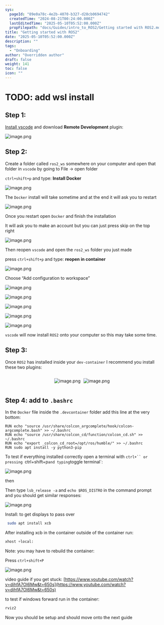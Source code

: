 ```yaml
---
sys:
  pageId: "89e0a78c-4e2b-4070-b327-d28cb0694742"
  createdTime: "2024-08-21T00:24:00.000Z"
  lastEditedTime: "2025-05-10T05:52:00.000Z"
  propFilepath: "docs/Guides/intro_to_ROS2/Getting started with ROS2.md"
title: "Getting started with ROS2"
date: "2025-05-10T05:52:00.000Z"
description: ""
tags:
  - "Onboarding"
author: "Overridden author"
draft: false
weight: 141
toc: false
icon: ""
---
```


# TODO: add wsl install

## Step 1:

[Install vscode](https://code.visualstudio.com/download) and download **Remote Development** plugin:

![image.png](https://prod-files-secure.s3.us-west-2.amazonaws.com/d518164a-d88e-44d1-a4ee-3adb3bd8bce0/efb52993-1881-4a40-b95e-6f020334f022/image.png?X-Amz-Algorithm=AWS4-HMAC-SHA256&X-Amz-Content-Sha256=UNSIGNED-PAYLOAD&X-Amz-Credential=ASIAZI2LB466XK3RPRMV%2F20250721%2Fus-west-2%2Fs3%2Faws4_request&X-Amz-Date=20250721T181328Z&X-Amz-Expires=3600&X-Amz-Security-Token=IQoJb3JpZ2luX2VjEMH%2F%2F%2F%2F%2F%2F%2F%2F%2F%2FwEaCXVzLXdlc3QtMiJHMEUCIB1FbGxnYi%2FbQjmWn9t5v4cjT5l4FU9IVFlnFhmQNSlKAiEArD8W96%2FyQh5ogA8ln3UzephewlTiz4KZmA5FupwKomgqiAQI2v%2F%2F%2F%2F%2F%2F%2F%2F%2F%2FARAAGgw2Mzc0MjMxODM4MDUiDLdHhgpqfC2%2FrpXOqSrcA8FCrEPPXe5P60k7tuCfSZp8kxR0vvLAG3%2BKe4XEDGrb73jb1MYlGcFF%2FkHE4G4HqXC0gtpuNWvZAGQhWWbzkSKGSTz0ozsHvJAZXv7S0zWAsT7Wzfr58cL%2BNmi2xX%2B71u4gfqpciMwBn7OurYJpCE8pMfGGcWuKUVoDbDqag3TK8UjJA%2FGSXc1uk0dqEAw%2B18yZ40bI0CFforw2eHBcQ9%2B%2FG2uwbEf4XTr2lp11Nl0AVIKh2fLwMtSwuY4gd1qwEoY2PS2LFHHThjKzBwKg6jKyIoIWpMDJA2FneDEqFrv0r%2FgYvw8h%2FUvBi5NsfVNdC4S5m%2BDP1LhLubo2Pp4fDOTcVYLGFg0em4D4ZoJqHvFOL8WYTaEyX1ZRGbkExMY4BiwFURm%2Bl584LNJgeaEnUzU0ryTwlHXxKmcZdL95TBsWPHh52a1Er1FR8DP%2FCaFnU9IHMwr%2FSeEKrm9toWoWM%2BgqCac3%2Fy6Y81Ilihm0Ow%2FEt2EIuY%2BFHf5gQxXF%2FWlc5sUbScTjVDqj%2B27KSHfVwdcVOdzUPOh%2BJatfhe2SuIQZsS3%2BSj2DSu46CzsPKpaZf%2FuWkHhCewav%2FrJWTbpjKliKHbRpWQVYtR5giH2wbyS%2Bn9ZXs4g9RsjCL919MOzn%2BcMGOqUBtpG5oJ61e3JFuTRjEj11K8RwzoGJ3MqDkVm6%2BD7p3VcfC9yo91QHII65%2BypNivXCB2Tz0%2B96SxzBtT5HTAp3kiespYCIVZG6JGMH7nL8grv3oXlNzWILcA6XvazvStVBiKT%2FSh%2F9U7iHkAFQXq5ySbMYIZsFvlblyHsJiwhW9%2FFUS0iV9tnCnWa3jc%2BFQol9lWQOncoGTnX4eWiyg8oKsxMq8mwz&X-Amz-Signature=dc77c39ea976ae5747037e5c876b84e696166a037601760e180809c716c48f09&X-Amz-SignedHeaders=host&x-amz-checksum-mode=ENABLED&x-id=GetObject)

## Step 2:

Create a folder called `ros2_ws` somewhere on your computer and open that folder in `vscode` by going to File → open folder 

`ctrl+shift+p` and type: **Install Docker**

![image.png](https://prod-files-secure.s3.us-west-2.amazonaws.com/d518164a-d88e-44d1-a4ee-3adb3bd8bce0/2269dc0e-1cd5-47ff-bceb-c04ad9b2eab0/image.png?X-Amz-Algorithm=AWS4-HMAC-SHA256&X-Amz-Content-Sha256=UNSIGNED-PAYLOAD&X-Amz-Credential=ASIAZI2LB466XK3RPRMV%2F20250721%2Fus-west-2%2Fs3%2Faws4_request&X-Amz-Date=20250721T181328Z&X-Amz-Expires=3600&X-Amz-Security-Token=IQoJb3JpZ2luX2VjEMH%2F%2F%2F%2F%2F%2F%2F%2F%2F%2FwEaCXVzLXdlc3QtMiJHMEUCIB1FbGxnYi%2FbQjmWn9t5v4cjT5l4FU9IVFlnFhmQNSlKAiEArD8W96%2FyQh5ogA8ln3UzephewlTiz4KZmA5FupwKomgqiAQI2v%2F%2F%2F%2F%2F%2F%2F%2F%2F%2FARAAGgw2Mzc0MjMxODM4MDUiDLdHhgpqfC2%2FrpXOqSrcA8FCrEPPXe5P60k7tuCfSZp8kxR0vvLAG3%2BKe4XEDGrb73jb1MYlGcFF%2FkHE4G4HqXC0gtpuNWvZAGQhWWbzkSKGSTz0ozsHvJAZXv7S0zWAsT7Wzfr58cL%2BNmi2xX%2B71u4gfqpciMwBn7OurYJpCE8pMfGGcWuKUVoDbDqag3TK8UjJA%2FGSXc1uk0dqEAw%2B18yZ40bI0CFforw2eHBcQ9%2B%2FG2uwbEf4XTr2lp11Nl0AVIKh2fLwMtSwuY4gd1qwEoY2PS2LFHHThjKzBwKg6jKyIoIWpMDJA2FneDEqFrv0r%2FgYvw8h%2FUvBi5NsfVNdC4S5m%2BDP1LhLubo2Pp4fDOTcVYLGFg0em4D4ZoJqHvFOL8WYTaEyX1ZRGbkExMY4BiwFURm%2Bl584LNJgeaEnUzU0ryTwlHXxKmcZdL95TBsWPHh52a1Er1FR8DP%2FCaFnU9IHMwr%2FSeEKrm9toWoWM%2BgqCac3%2Fy6Y81Ilihm0Ow%2FEt2EIuY%2BFHf5gQxXF%2FWlc5sUbScTjVDqj%2B27KSHfVwdcVOdzUPOh%2BJatfhe2SuIQZsS3%2BSj2DSu46CzsPKpaZf%2FuWkHhCewav%2FrJWTbpjKliKHbRpWQVYtR5giH2wbyS%2Bn9ZXs4g9RsjCL919MOzn%2BcMGOqUBtpG5oJ61e3JFuTRjEj11K8RwzoGJ3MqDkVm6%2BD7p3VcfC9yo91QHII65%2BypNivXCB2Tz0%2B96SxzBtT5HTAp3kiespYCIVZG6JGMH7nL8grv3oXlNzWILcA6XvazvStVBiKT%2FSh%2F9U7iHkAFQXq5ySbMYIZsFvlblyHsJiwhW9%2FFUS0iV9tnCnWa3jc%2BFQol9lWQOncoGTnX4eWiyg8oKsxMq8mwz&X-Amz-Signature=4fd4bc53428f1012dbde93fca1f918c5e6200aa115e0efb9259a805c5a3ae8fe&X-Amz-SignedHeaders=host&x-amz-checksum-mode=ENABLED&x-id=GetObject)

The `Docker` install will take sometime and at the end it will ask you to restart

![image.png](https://prod-files-secure.s3.us-west-2.amazonaws.com/d518164a-d88e-44d1-a4ee-3adb3bd8bce0/ed233f78-be33-4b1f-b89c-9c346c0e961e/image.png?X-Amz-Algorithm=AWS4-HMAC-SHA256&X-Amz-Content-Sha256=UNSIGNED-PAYLOAD&X-Amz-Credential=ASIAZI2LB466XK3RPRMV%2F20250721%2Fus-west-2%2Fs3%2Faws4_request&X-Amz-Date=20250721T181328Z&X-Amz-Expires=3600&X-Amz-Security-Token=IQoJb3JpZ2luX2VjEMH%2F%2F%2F%2F%2F%2F%2F%2F%2F%2FwEaCXVzLXdlc3QtMiJHMEUCIB1FbGxnYi%2FbQjmWn9t5v4cjT5l4FU9IVFlnFhmQNSlKAiEArD8W96%2FyQh5ogA8ln3UzephewlTiz4KZmA5FupwKomgqiAQI2v%2F%2F%2F%2F%2F%2F%2F%2F%2F%2FARAAGgw2Mzc0MjMxODM4MDUiDLdHhgpqfC2%2FrpXOqSrcA8FCrEPPXe5P60k7tuCfSZp8kxR0vvLAG3%2BKe4XEDGrb73jb1MYlGcFF%2FkHE4G4HqXC0gtpuNWvZAGQhWWbzkSKGSTz0ozsHvJAZXv7S0zWAsT7Wzfr58cL%2BNmi2xX%2B71u4gfqpciMwBn7OurYJpCE8pMfGGcWuKUVoDbDqag3TK8UjJA%2FGSXc1uk0dqEAw%2B18yZ40bI0CFforw2eHBcQ9%2B%2FG2uwbEf4XTr2lp11Nl0AVIKh2fLwMtSwuY4gd1qwEoY2PS2LFHHThjKzBwKg6jKyIoIWpMDJA2FneDEqFrv0r%2FgYvw8h%2FUvBi5NsfVNdC4S5m%2BDP1LhLubo2Pp4fDOTcVYLGFg0em4D4ZoJqHvFOL8WYTaEyX1ZRGbkExMY4BiwFURm%2Bl584LNJgeaEnUzU0ryTwlHXxKmcZdL95TBsWPHh52a1Er1FR8DP%2FCaFnU9IHMwr%2FSeEKrm9toWoWM%2BgqCac3%2Fy6Y81Ilihm0Ow%2FEt2EIuY%2BFHf5gQxXF%2FWlc5sUbScTjVDqj%2B27KSHfVwdcVOdzUPOh%2BJatfhe2SuIQZsS3%2BSj2DSu46CzsPKpaZf%2FuWkHhCewav%2FrJWTbpjKliKHbRpWQVYtR5giH2wbyS%2Bn9ZXs4g9RsjCL919MOzn%2BcMGOqUBtpG5oJ61e3JFuTRjEj11K8RwzoGJ3MqDkVm6%2BD7p3VcfC9yo91QHII65%2BypNivXCB2Tz0%2B96SxzBtT5HTAp3kiespYCIVZG6JGMH7nL8grv3oXlNzWILcA6XvazvStVBiKT%2FSh%2F9U7iHkAFQXq5ySbMYIZsFvlblyHsJiwhW9%2FFUS0iV9tnCnWa3jc%2BFQol9lWQOncoGTnX4eWiyg8oKsxMq8mwz&X-Amz-Signature=df5be3e7247bfde6f0c0fdbfdcc12dd3576a36d901e69adc8a1721c381ae9b3a&X-Amz-SignedHeaders=host&x-amz-checksum-mode=ENABLED&x-id=GetObject)

Once you restart open `Docker` and finish the installation

It will ask you to make an account but you can just press skip on the top right

![image.png](https://prod-files-secure.s3.us-west-2.amazonaws.com/d518164a-d88e-44d1-a4ee-3adb3bd8bce0/21010ad9-1659-4fd9-9f59-9932a09b2a3d/image.png?X-Amz-Algorithm=AWS4-HMAC-SHA256&X-Amz-Content-Sha256=UNSIGNED-PAYLOAD&X-Amz-Credential=ASIAZI2LB466XK3RPRMV%2F20250721%2Fus-west-2%2Fs3%2Faws4_request&X-Amz-Date=20250721T181328Z&X-Amz-Expires=3600&X-Amz-Security-Token=IQoJb3JpZ2luX2VjEMH%2F%2F%2F%2F%2F%2F%2F%2F%2F%2FwEaCXVzLXdlc3QtMiJHMEUCIB1FbGxnYi%2FbQjmWn9t5v4cjT5l4FU9IVFlnFhmQNSlKAiEArD8W96%2FyQh5ogA8ln3UzephewlTiz4KZmA5FupwKomgqiAQI2v%2F%2F%2F%2F%2F%2F%2F%2F%2F%2FARAAGgw2Mzc0MjMxODM4MDUiDLdHhgpqfC2%2FrpXOqSrcA8FCrEPPXe5P60k7tuCfSZp8kxR0vvLAG3%2BKe4XEDGrb73jb1MYlGcFF%2FkHE4G4HqXC0gtpuNWvZAGQhWWbzkSKGSTz0ozsHvJAZXv7S0zWAsT7Wzfr58cL%2BNmi2xX%2B71u4gfqpciMwBn7OurYJpCE8pMfGGcWuKUVoDbDqag3TK8UjJA%2FGSXc1uk0dqEAw%2B18yZ40bI0CFforw2eHBcQ9%2B%2FG2uwbEf4XTr2lp11Nl0AVIKh2fLwMtSwuY4gd1qwEoY2PS2LFHHThjKzBwKg6jKyIoIWpMDJA2FneDEqFrv0r%2FgYvw8h%2FUvBi5NsfVNdC4S5m%2BDP1LhLubo2Pp4fDOTcVYLGFg0em4D4ZoJqHvFOL8WYTaEyX1ZRGbkExMY4BiwFURm%2Bl584LNJgeaEnUzU0ryTwlHXxKmcZdL95TBsWPHh52a1Er1FR8DP%2FCaFnU9IHMwr%2FSeEKrm9toWoWM%2BgqCac3%2Fy6Y81Ilihm0Ow%2FEt2EIuY%2BFHf5gQxXF%2FWlc5sUbScTjVDqj%2B27KSHfVwdcVOdzUPOh%2BJatfhe2SuIQZsS3%2BSj2DSu46CzsPKpaZf%2FuWkHhCewav%2FrJWTbpjKliKHbRpWQVYtR5giH2wbyS%2Bn9ZXs4g9RsjCL919MOzn%2BcMGOqUBtpG5oJ61e3JFuTRjEj11K8RwzoGJ3MqDkVm6%2BD7p3VcfC9yo91QHII65%2BypNivXCB2Tz0%2B96SxzBtT5HTAp3kiespYCIVZG6JGMH7nL8grv3oXlNzWILcA6XvazvStVBiKT%2FSh%2F9U7iHkAFQXq5ySbMYIZsFvlblyHsJiwhW9%2FFUS0iV9tnCnWa3jc%2BFQol9lWQOncoGTnX4eWiyg8oKsxMq8mwz&X-Amz-Signature=9377439f3a1cda8aaaf54fcc5ec9aea7d6febd2c1e0c5fdd77bce913e6b50f62&X-Amz-SignedHeaders=host&x-amz-checksum-mode=ENABLED&x-id=GetObject)

Then reopen `vscode` and open the `ros2_ws` folder you just made

press `ctrl+shift+p` and type: **reopen in container**

![image.png](https://prod-files-secure.s3.us-west-2.amazonaws.com/d518164a-d88e-44d1-a4ee-3adb3bd8bce0/4e93b8c2-41ad-488c-8095-c74205196118/image.png?X-Amz-Algorithm=AWS4-HMAC-SHA256&X-Amz-Content-Sha256=UNSIGNED-PAYLOAD&X-Amz-Credential=ASIAZI2LB466XK3RPRMV%2F20250721%2Fus-west-2%2Fs3%2Faws4_request&X-Amz-Date=20250721T181328Z&X-Amz-Expires=3600&X-Amz-Security-Token=IQoJb3JpZ2luX2VjEMH%2F%2F%2F%2F%2F%2F%2F%2F%2F%2FwEaCXVzLXdlc3QtMiJHMEUCIB1FbGxnYi%2FbQjmWn9t5v4cjT5l4FU9IVFlnFhmQNSlKAiEArD8W96%2FyQh5ogA8ln3UzephewlTiz4KZmA5FupwKomgqiAQI2v%2F%2F%2F%2F%2F%2F%2F%2F%2F%2FARAAGgw2Mzc0MjMxODM4MDUiDLdHhgpqfC2%2FrpXOqSrcA8FCrEPPXe5P60k7tuCfSZp8kxR0vvLAG3%2BKe4XEDGrb73jb1MYlGcFF%2FkHE4G4HqXC0gtpuNWvZAGQhWWbzkSKGSTz0ozsHvJAZXv7S0zWAsT7Wzfr58cL%2BNmi2xX%2B71u4gfqpciMwBn7OurYJpCE8pMfGGcWuKUVoDbDqag3TK8UjJA%2FGSXc1uk0dqEAw%2B18yZ40bI0CFforw2eHBcQ9%2B%2FG2uwbEf4XTr2lp11Nl0AVIKh2fLwMtSwuY4gd1qwEoY2PS2LFHHThjKzBwKg6jKyIoIWpMDJA2FneDEqFrv0r%2FgYvw8h%2FUvBi5NsfVNdC4S5m%2BDP1LhLubo2Pp4fDOTcVYLGFg0em4D4ZoJqHvFOL8WYTaEyX1ZRGbkExMY4BiwFURm%2Bl584LNJgeaEnUzU0ryTwlHXxKmcZdL95TBsWPHh52a1Er1FR8DP%2FCaFnU9IHMwr%2FSeEKrm9toWoWM%2BgqCac3%2Fy6Y81Ilihm0Ow%2FEt2EIuY%2BFHf5gQxXF%2FWlc5sUbScTjVDqj%2B27KSHfVwdcVOdzUPOh%2BJatfhe2SuIQZsS3%2BSj2DSu46CzsPKpaZf%2FuWkHhCewav%2FrJWTbpjKliKHbRpWQVYtR5giH2wbyS%2Bn9ZXs4g9RsjCL919MOzn%2BcMGOqUBtpG5oJ61e3JFuTRjEj11K8RwzoGJ3MqDkVm6%2BD7p3VcfC9yo91QHII65%2BypNivXCB2Tz0%2B96SxzBtT5HTAp3kiespYCIVZG6JGMH7nL8grv3oXlNzWILcA6XvazvStVBiKT%2FSh%2F9U7iHkAFQXq5ySbMYIZsFvlblyHsJiwhW9%2FFUS0iV9tnCnWa3jc%2BFQol9lWQOncoGTnX4eWiyg8oKsxMq8mwz&X-Amz-Signature=687ea1703e3f45d8b60c079bb01ff29e924a3301243820588350261a362f3acf&X-Amz-SignedHeaders=host&x-amz-checksum-mode=ENABLED&x-id=GetObject)

Choose “Add configuration to workspace”

![image.png](https://prod-files-secure.s3.us-west-2.amazonaws.com/d518164a-d88e-44d1-a4ee-3adb3bd8bce0/9560b282-5060-4989-ba37-97e7b2c22476/image.png?X-Amz-Algorithm=AWS4-HMAC-SHA256&X-Amz-Content-Sha256=UNSIGNED-PAYLOAD&X-Amz-Credential=ASIAZI2LB466XK3RPRMV%2F20250721%2Fus-west-2%2Fs3%2Faws4_request&X-Amz-Date=20250721T181328Z&X-Amz-Expires=3600&X-Amz-Security-Token=IQoJb3JpZ2luX2VjEMH%2F%2F%2F%2F%2F%2F%2F%2F%2F%2FwEaCXVzLXdlc3QtMiJHMEUCIB1FbGxnYi%2FbQjmWn9t5v4cjT5l4FU9IVFlnFhmQNSlKAiEArD8W96%2FyQh5ogA8ln3UzephewlTiz4KZmA5FupwKomgqiAQI2v%2F%2F%2F%2F%2F%2F%2F%2F%2F%2FARAAGgw2Mzc0MjMxODM4MDUiDLdHhgpqfC2%2FrpXOqSrcA8FCrEPPXe5P60k7tuCfSZp8kxR0vvLAG3%2BKe4XEDGrb73jb1MYlGcFF%2FkHE4G4HqXC0gtpuNWvZAGQhWWbzkSKGSTz0ozsHvJAZXv7S0zWAsT7Wzfr58cL%2BNmi2xX%2B71u4gfqpciMwBn7OurYJpCE8pMfGGcWuKUVoDbDqag3TK8UjJA%2FGSXc1uk0dqEAw%2B18yZ40bI0CFforw2eHBcQ9%2B%2FG2uwbEf4XTr2lp11Nl0AVIKh2fLwMtSwuY4gd1qwEoY2PS2LFHHThjKzBwKg6jKyIoIWpMDJA2FneDEqFrv0r%2FgYvw8h%2FUvBi5NsfVNdC4S5m%2BDP1LhLubo2Pp4fDOTcVYLGFg0em4D4ZoJqHvFOL8WYTaEyX1ZRGbkExMY4BiwFURm%2Bl584LNJgeaEnUzU0ryTwlHXxKmcZdL95TBsWPHh52a1Er1FR8DP%2FCaFnU9IHMwr%2FSeEKrm9toWoWM%2BgqCac3%2Fy6Y81Ilihm0Ow%2FEt2EIuY%2BFHf5gQxXF%2FWlc5sUbScTjVDqj%2B27KSHfVwdcVOdzUPOh%2BJatfhe2SuIQZsS3%2BSj2DSu46CzsPKpaZf%2FuWkHhCewav%2FrJWTbpjKliKHbRpWQVYtR5giH2wbyS%2Bn9ZXs4g9RsjCL919MOzn%2BcMGOqUBtpG5oJ61e3JFuTRjEj11K8RwzoGJ3MqDkVm6%2BD7p3VcfC9yo91QHII65%2BypNivXCB2Tz0%2B96SxzBtT5HTAp3kiespYCIVZG6JGMH7nL8grv3oXlNzWILcA6XvazvStVBiKT%2FSh%2F9U7iHkAFQXq5ySbMYIZsFvlblyHsJiwhW9%2FFUS0iV9tnCnWa3jc%2BFQol9lWQOncoGTnX4eWiyg8oKsxMq8mwz&X-Amz-Signature=73a80f29a18bc5e964074b87427216c925b21269e641e7e00a40b2fc11f992b0&X-Amz-SignedHeaders=host&x-amz-checksum-mode=ENABLED&x-id=GetObject)

![image.png](https://prod-files-secure.s3.us-west-2.amazonaws.com/d518164a-d88e-44d1-a4ee-3adb3bd8bce0/2ee63f81-886b-48e8-a553-dc6e5eac99e4/image.png?X-Amz-Algorithm=AWS4-HMAC-SHA256&X-Amz-Content-Sha256=UNSIGNED-PAYLOAD&X-Amz-Credential=ASIAZI2LB466XK3RPRMV%2F20250721%2Fus-west-2%2Fs3%2Faws4_request&X-Amz-Date=20250721T181328Z&X-Amz-Expires=3600&X-Amz-Security-Token=IQoJb3JpZ2luX2VjEMH%2F%2F%2F%2F%2F%2F%2F%2F%2F%2FwEaCXVzLXdlc3QtMiJHMEUCIB1FbGxnYi%2FbQjmWn9t5v4cjT5l4FU9IVFlnFhmQNSlKAiEArD8W96%2FyQh5ogA8ln3UzephewlTiz4KZmA5FupwKomgqiAQI2v%2F%2F%2F%2F%2F%2F%2F%2F%2F%2FARAAGgw2Mzc0MjMxODM4MDUiDLdHhgpqfC2%2FrpXOqSrcA8FCrEPPXe5P60k7tuCfSZp8kxR0vvLAG3%2BKe4XEDGrb73jb1MYlGcFF%2FkHE4G4HqXC0gtpuNWvZAGQhWWbzkSKGSTz0ozsHvJAZXv7S0zWAsT7Wzfr58cL%2BNmi2xX%2B71u4gfqpciMwBn7OurYJpCE8pMfGGcWuKUVoDbDqag3TK8UjJA%2FGSXc1uk0dqEAw%2B18yZ40bI0CFforw2eHBcQ9%2B%2FG2uwbEf4XTr2lp11Nl0AVIKh2fLwMtSwuY4gd1qwEoY2PS2LFHHThjKzBwKg6jKyIoIWpMDJA2FneDEqFrv0r%2FgYvw8h%2FUvBi5NsfVNdC4S5m%2BDP1LhLubo2Pp4fDOTcVYLGFg0em4D4ZoJqHvFOL8WYTaEyX1ZRGbkExMY4BiwFURm%2Bl584LNJgeaEnUzU0ryTwlHXxKmcZdL95TBsWPHh52a1Er1FR8DP%2FCaFnU9IHMwr%2FSeEKrm9toWoWM%2BgqCac3%2Fy6Y81Ilihm0Ow%2FEt2EIuY%2BFHf5gQxXF%2FWlc5sUbScTjVDqj%2B27KSHfVwdcVOdzUPOh%2BJatfhe2SuIQZsS3%2BSj2DSu46CzsPKpaZf%2FuWkHhCewav%2FrJWTbpjKliKHbRpWQVYtR5giH2wbyS%2Bn9ZXs4g9RsjCL919MOzn%2BcMGOqUBtpG5oJ61e3JFuTRjEj11K8RwzoGJ3MqDkVm6%2BD7p3VcfC9yo91QHII65%2BypNivXCB2Tz0%2B96SxzBtT5HTAp3kiespYCIVZG6JGMH7nL8grv3oXlNzWILcA6XvazvStVBiKT%2FSh%2F9U7iHkAFQXq5ySbMYIZsFvlblyHsJiwhW9%2FFUS0iV9tnCnWa3jc%2BFQol9lWQOncoGTnX4eWiyg8oKsxMq8mwz&X-Amz-Signature=6071327ed6075a5c7266846dd0b9d41e53bb6479caf2f46643606a4430a6eea8&X-Amz-SignedHeaders=host&x-amz-checksum-mode=ENABLED&x-id=GetObject)

![image.png](https://prod-files-secure.s3.us-west-2.amazonaws.com/d518164a-d88e-44d1-a4ee-3adb3bd8bce0/ae1580b2-b048-407e-aed9-b584224a7a04/image.png?X-Amz-Algorithm=AWS4-HMAC-SHA256&X-Amz-Content-Sha256=UNSIGNED-PAYLOAD&X-Amz-Credential=ASIAZI2LB466XK3RPRMV%2F20250721%2Fus-west-2%2Fs3%2Faws4_request&X-Amz-Date=20250721T181328Z&X-Amz-Expires=3600&X-Amz-Security-Token=IQoJb3JpZ2luX2VjEMH%2F%2F%2F%2F%2F%2F%2F%2F%2F%2FwEaCXVzLXdlc3QtMiJHMEUCIB1FbGxnYi%2FbQjmWn9t5v4cjT5l4FU9IVFlnFhmQNSlKAiEArD8W96%2FyQh5ogA8ln3UzephewlTiz4KZmA5FupwKomgqiAQI2v%2F%2F%2F%2F%2F%2F%2F%2F%2F%2FARAAGgw2Mzc0MjMxODM4MDUiDLdHhgpqfC2%2FrpXOqSrcA8FCrEPPXe5P60k7tuCfSZp8kxR0vvLAG3%2BKe4XEDGrb73jb1MYlGcFF%2FkHE4G4HqXC0gtpuNWvZAGQhWWbzkSKGSTz0ozsHvJAZXv7S0zWAsT7Wzfr58cL%2BNmi2xX%2B71u4gfqpciMwBn7OurYJpCE8pMfGGcWuKUVoDbDqag3TK8UjJA%2FGSXc1uk0dqEAw%2B18yZ40bI0CFforw2eHBcQ9%2B%2FG2uwbEf4XTr2lp11Nl0AVIKh2fLwMtSwuY4gd1qwEoY2PS2LFHHThjKzBwKg6jKyIoIWpMDJA2FneDEqFrv0r%2FgYvw8h%2FUvBi5NsfVNdC4S5m%2BDP1LhLubo2Pp4fDOTcVYLGFg0em4D4ZoJqHvFOL8WYTaEyX1ZRGbkExMY4BiwFURm%2Bl584LNJgeaEnUzU0ryTwlHXxKmcZdL95TBsWPHh52a1Er1FR8DP%2FCaFnU9IHMwr%2FSeEKrm9toWoWM%2BgqCac3%2Fy6Y81Ilihm0Ow%2FEt2EIuY%2BFHf5gQxXF%2FWlc5sUbScTjVDqj%2B27KSHfVwdcVOdzUPOh%2BJatfhe2SuIQZsS3%2BSj2DSu46CzsPKpaZf%2FuWkHhCewav%2FrJWTbpjKliKHbRpWQVYtR5giH2wbyS%2Bn9ZXs4g9RsjCL919MOzn%2BcMGOqUBtpG5oJ61e3JFuTRjEj11K8RwzoGJ3MqDkVm6%2BD7p3VcfC9yo91QHII65%2BypNivXCB2Tz0%2B96SxzBtT5HTAp3kiespYCIVZG6JGMH7nL8grv3oXlNzWILcA6XvazvStVBiKT%2FSh%2F9U7iHkAFQXq5ySbMYIZsFvlblyHsJiwhW9%2FFUS0iV9tnCnWa3jc%2BFQol9lWQOncoGTnX4eWiyg8oKsxMq8mwz&X-Amz-Signature=622a8c600154d58ffc72d189b1d67af2d2c2606ef6308265ff83eb10e5224fb1&X-Amz-SignedHeaders=host&x-amz-checksum-mode=ENABLED&x-id=GetObject)

![image.png](https://prod-files-secure.s3.us-west-2.amazonaws.com/d518164a-d88e-44d1-a4ee-3adb3bd8bce0/53255b28-f75e-430f-b9e3-c0ac8577e42b/image.png?X-Amz-Algorithm=AWS4-HMAC-SHA256&X-Amz-Content-Sha256=UNSIGNED-PAYLOAD&X-Amz-Credential=ASIAZI2LB466XK3RPRMV%2F20250721%2Fus-west-2%2Fs3%2Faws4_request&X-Amz-Date=20250721T181328Z&X-Amz-Expires=3600&X-Amz-Security-Token=IQoJb3JpZ2luX2VjEMH%2F%2F%2F%2F%2F%2F%2F%2F%2F%2FwEaCXVzLXdlc3QtMiJHMEUCIB1FbGxnYi%2FbQjmWn9t5v4cjT5l4FU9IVFlnFhmQNSlKAiEArD8W96%2FyQh5ogA8ln3UzephewlTiz4KZmA5FupwKomgqiAQI2v%2F%2F%2F%2F%2F%2F%2F%2F%2F%2FARAAGgw2Mzc0MjMxODM4MDUiDLdHhgpqfC2%2FrpXOqSrcA8FCrEPPXe5P60k7tuCfSZp8kxR0vvLAG3%2BKe4XEDGrb73jb1MYlGcFF%2FkHE4G4HqXC0gtpuNWvZAGQhWWbzkSKGSTz0ozsHvJAZXv7S0zWAsT7Wzfr58cL%2BNmi2xX%2B71u4gfqpciMwBn7OurYJpCE8pMfGGcWuKUVoDbDqag3TK8UjJA%2FGSXc1uk0dqEAw%2B18yZ40bI0CFforw2eHBcQ9%2B%2FG2uwbEf4XTr2lp11Nl0AVIKh2fLwMtSwuY4gd1qwEoY2PS2LFHHThjKzBwKg6jKyIoIWpMDJA2FneDEqFrv0r%2FgYvw8h%2FUvBi5NsfVNdC4S5m%2BDP1LhLubo2Pp4fDOTcVYLGFg0em4D4ZoJqHvFOL8WYTaEyX1ZRGbkExMY4BiwFURm%2Bl584LNJgeaEnUzU0ryTwlHXxKmcZdL95TBsWPHh52a1Er1FR8DP%2FCaFnU9IHMwr%2FSeEKrm9toWoWM%2BgqCac3%2Fy6Y81Ilihm0Ow%2FEt2EIuY%2BFHf5gQxXF%2FWlc5sUbScTjVDqj%2B27KSHfVwdcVOdzUPOh%2BJatfhe2SuIQZsS3%2BSj2DSu46CzsPKpaZf%2FuWkHhCewav%2FrJWTbpjKliKHbRpWQVYtR5giH2wbyS%2Bn9ZXs4g9RsjCL919MOzn%2BcMGOqUBtpG5oJ61e3JFuTRjEj11K8RwzoGJ3MqDkVm6%2BD7p3VcfC9yo91QHII65%2BypNivXCB2Tz0%2B96SxzBtT5HTAp3kiespYCIVZG6JGMH7nL8grv3oXlNzWILcA6XvazvStVBiKT%2FSh%2F9U7iHkAFQXq5ySbMYIZsFvlblyHsJiwhW9%2FFUS0iV9tnCnWa3jc%2BFQol9lWQOncoGTnX4eWiyg8oKsxMq8mwz&X-Amz-Signature=007cfdbcf1f89dc501c780140b1a8aa8d874a1c93eb96c9683a46fc73924a2bf&X-Amz-SignedHeaders=host&x-amz-checksum-mode=ENABLED&x-id=GetObject)

![image.png](https://prod-files-secure.s3.us-west-2.amazonaws.com/d518164a-d88e-44d1-a4ee-3adb3bd8bce0/7c562767-5af9-4ffb-97d1-327bcdf4ee00/image.png?X-Amz-Algorithm=AWS4-HMAC-SHA256&X-Amz-Content-Sha256=UNSIGNED-PAYLOAD&X-Amz-Credential=ASIAZI2LB466XK3RPRMV%2F20250721%2Fus-west-2%2Fs3%2Faws4_request&X-Amz-Date=20250721T181328Z&X-Amz-Expires=3600&X-Amz-Security-Token=IQoJb3JpZ2luX2VjEMH%2F%2F%2F%2F%2F%2F%2F%2F%2F%2FwEaCXVzLXdlc3QtMiJHMEUCIB1FbGxnYi%2FbQjmWn9t5v4cjT5l4FU9IVFlnFhmQNSlKAiEArD8W96%2FyQh5ogA8ln3UzephewlTiz4KZmA5FupwKomgqiAQI2v%2F%2F%2F%2F%2F%2F%2F%2F%2F%2FARAAGgw2Mzc0MjMxODM4MDUiDLdHhgpqfC2%2FrpXOqSrcA8FCrEPPXe5P60k7tuCfSZp8kxR0vvLAG3%2BKe4XEDGrb73jb1MYlGcFF%2FkHE4G4HqXC0gtpuNWvZAGQhWWbzkSKGSTz0ozsHvJAZXv7S0zWAsT7Wzfr58cL%2BNmi2xX%2B71u4gfqpciMwBn7OurYJpCE8pMfGGcWuKUVoDbDqag3TK8UjJA%2FGSXc1uk0dqEAw%2B18yZ40bI0CFforw2eHBcQ9%2B%2FG2uwbEf4XTr2lp11Nl0AVIKh2fLwMtSwuY4gd1qwEoY2PS2LFHHThjKzBwKg6jKyIoIWpMDJA2FneDEqFrv0r%2FgYvw8h%2FUvBi5NsfVNdC4S5m%2BDP1LhLubo2Pp4fDOTcVYLGFg0em4D4ZoJqHvFOL8WYTaEyX1ZRGbkExMY4BiwFURm%2Bl584LNJgeaEnUzU0ryTwlHXxKmcZdL95TBsWPHh52a1Er1FR8DP%2FCaFnU9IHMwr%2FSeEKrm9toWoWM%2BgqCac3%2Fy6Y81Ilihm0Ow%2FEt2EIuY%2BFHf5gQxXF%2FWlc5sUbScTjVDqj%2B27KSHfVwdcVOdzUPOh%2BJatfhe2SuIQZsS3%2BSj2DSu46CzsPKpaZf%2FuWkHhCewav%2FrJWTbpjKliKHbRpWQVYtR5giH2wbyS%2Bn9ZXs4g9RsjCL919MOzn%2BcMGOqUBtpG5oJ61e3JFuTRjEj11K8RwzoGJ3MqDkVm6%2BD7p3VcfC9yo91QHII65%2BypNivXCB2Tz0%2B96SxzBtT5HTAp3kiespYCIVZG6JGMH7nL8grv3oXlNzWILcA6XvazvStVBiKT%2FSh%2F9U7iHkAFQXq5ySbMYIZsFvlblyHsJiwhW9%2FFUS0iV9tnCnWa3jc%2BFQol9lWQOncoGTnX4eWiyg8oKsxMq8mwz&X-Amz-Signature=d361735fc708fcaed2d049db74502330b54f5fc0268adb4018988d3128943aca&X-Amz-SignedHeaders=host&x-amz-checksum-mode=ENABLED&x-id=GetObject)

`vscode` will now install `ROS2` onto your computer so this may take some time.

## Step 3:

Once `ROS2` has installed inside your `dev-container` I recommend you install these two plugins:

<div style="display: flex;flex-direction: row; column-gap:10px; max-width: 630px;justify-content: center;">
<div>

![image.png](https://prod-files-secure.s3.us-west-2.amazonaws.com/d518164a-d88e-44d1-a4ee-3adb3bd8bce0/3fc3d550-5a54-4ba1-ba6b-faa01cdb7369/image.png?X-Amz-Algorithm=AWS4-HMAC-SHA256&X-Amz-Content-Sha256=UNSIGNED-PAYLOAD&X-Amz-Credential=ASIAZI2LB466XXARVMDK%2F20250721%2Fus-west-2%2Fs3%2Faws4_request&X-Amz-Date=20250721T181331Z&X-Amz-Expires=3600&X-Amz-Security-Token=IQoJb3JpZ2luX2VjEMH%2F%2F%2F%2F%2F%2F%2F%2F%2F%2FwEaCXVzLXdlc3QtMiJGMEQCIACBYDN%2FXOdLdpg4az8WVmdCCQb6nkvCQBddznTQKelLAiAnKjdqiKJbl8uy5CfAheSocQarP5XGhcULWk1UgL3uUCqIBAja%2F%2F%2F%2F%2F%2F%2F%2F%2F%2F8BEAAaDDYzNzQyMzE4MzgwNSIMe4%2BfjLk1V%2B8clGzpKtwDFRV8%2BReXhvQ8HZ9jeSrPlwI80YDbHcTIBD3ZH1S1Xo%2FU%2BY0kRItX9drIZC9k2abRnylOo81fOZGhYDccVTrc%2FFO1tCdIzv%2BRpv%2B4FiN80zwvN84Nm7yjgD%2FlvB759%2FCKKgS8RfU8n30L6XMYVVqbk4346vxdty1SbCnedt8Zii09Y7VZPyfOvLxKihTH%2B8McWpLcRxV36hdSAOYfRMPZvCwwKO%2FOQZ5CHKb3LzvViIutCL6lbA63OWoHI3bJH4ZS2NElCSjSIZvuGcQKHaQB4XnfrKP%2Fe1vVkeSodZFX8uvaR9BGQruiAADng59EjMh8ATACWjlrQxfBcxAXDtN%2Fayz3LWv3hBGcDtP7Kuuqx7g1oRQxviZK4ufcgarx%2For1makvN7HNeng%2Fjr0YxE%2FWoAOYscYUxQ9Icd7CHqHJVyllmOzAVwLo67DUSvgSGftTZPl7rJFrI%2BE4aWQ0XV%2BVg1kO3NWPn9uUewcmnSKSpGZkHqRgDtPoMdswV%2FpbR7q3GRyitFKlERfaPmE8kApuYKeKKJWPPLt36dymhMSGa876lO33k3mYcomYfBDSqDpk%2BdkZd2kwMD1Skn%2Be0FtG%2F92MQJ%2Fy1TTvTpnXR0eO1vGiey1NBOjvoi8pajUwguj5wwY6pgGDGFDvURfIZR8BbGffRwaAlGMz8XYvPCdGRJTRxWtTe4HDWR4asQAwHW9LhYKISI%2Ba8wfxohEwtv4ljv8%2BrG5c33v4TOO%2BDEP9UDonNvNWgbQxxn3cimHO38tv4xC7wU%2BUo%2FekPzSwe%2FREpMcz78fkknP0e6WyforFAOajjFqyhJK5Ne4sc82zTLfkDs4DsciLub1wAZkZPCHHWBhq9uWnUSGAoM9H&X-Amz-Signature=29ec9eeb1520d213f836b457f8ad371f02cd81655b2dfd65be2de97286e6649d&X-Amz-SignedHeaders=host&x-amz-checksum-mode=ENABLED&x-id=GetObject)

</div>
<div>

![image.png](https://prod-files-secure.s3.us-west-2.amazonaws.com/d518164a-d88e-44d1-a4ee-3adb3bd8bce0/d994cc66-13c2-4093-a5a3-f84cf4601a82/image.png?X-Amz-Algorithm=AWS4-HMAC-SHA256&X-Amz-Content-Sha256=UNSIGNED-PAYLOAD&X-Amz-Credential=ASIAZI2LB466YC6TIEJR%2F20250721%2Fus-west-2%2Fs3%2Faws4_request&X-Amz-Date=20250721T181332Z&X-Amz-Expires=3600&X-Amz-Security-Token=IQoJb3JpZ2luX2VjEMH%2F%2F%2F%2F%2F%2F%2F%2F%2F%2FwEaCXVzLXdlc3QtMiJHMEUCIQDMfpdQvqK%2FuN5gWY85jFUEP64ZahYuOz4%2FaqO4kN3ecAIgDETrHmuJXL9rK28yAQqz2sghMWkxPfI%2FE756je3nADUqiAQI2v%2F%2F%2F%2F%2F%2F%2F%2F%2F%2FARAAGgw2Mzc0MjMxODM4MDUiDL8UE5UH3kfshjXiJSrcA1CavfcxUuHEPrSVkD5W3TFw2hZqyoNOtuBDK9vlch6mNiECAeqAvBKNFqTmHvcnqgLBmm7KMvBdxVrAKxKGnkCmThgaRuJv9%2BBYjLq%2BFOXvGi%2FCoq7kpKgXDuSrpnUduekC8N0Kv9i8W5QA27jIvYa2%2F31Emgv59Sy7DRVD3XDQic0%2BdabmFB%2FVl1xsggPM7e0i4LSwAns0%2BzUVbgN5T%2FXL1HHWyytAKPqR%2BWaVYMhAwDQeecKY%2FrkjqP6Fc1ge5xEZ8n5hzOXHuqyqkkN9R%2BBeduNS14X1I0RKQtaQeJL9p2ES2Ns29Bj%2BHyuk%2Fz2QXo2MtCn1UTYt0yHgTDtHfd%2BN1l8RRbAoEc%2BeQJe8WQBmZgphcq49bO%2B%2F4xeU7gzo97GDEvHl4ZjEAk79PAlFJ3YiwQ6w8AGl6CFyszhtmJejEzvw6GCCVhLWVTPoP8TMhn%2BN5OoI%2BIBhjHQy%2FhvDmGxWpmj1tCafv93jAfgSGkK4HW0BbYcjFIaoqwaLW8lWSrEOH3BpFuai8GEYf7zOohuuazPbW3dIRY3RhFVLXKYYrdt4ij0Fl46BX1NwOsNuvFWTfcR5ctHHHH1FnxOo95O5ybLD3zuVRAVeZtArYck8HrtFGMqW9mMSXZpFMLLn%2BcMGOqUBQN814BOnGjxQoxa89cdLH2vQD%2BaioV7lvnYVmelvcN2K1HUb1rfelOk5qcT4%2FklEoEzF95pABSX011bbCSP13Kqu9J%2Fg296nKGO%2Fbnck5y6tQwZYlfXO7jhCw6h2QiH56h47a7VEBbNx8BCKvrxk146hx%2FnIdp7hctA7J7%2FQ82ai5wHZKgmJE6%2BvWzsbImg9Mmr4sSqDsR%2FFVJE34L%2B91Jixntqz&X-Amz-Signature=f3eb539cc865c7b68950c5834c81bf78f05e3dd0e2615c8682084f43668d755e&X-Amz-SignedHeaders=host&x-amz-checksum-mode=ENABLED&x-id=GetObject)

</div>
</div>

## Step 4: add to `.bashrc`

In the `Docker` file inside the `.devcontainer` folder add this line at the very bottom: 

```docker
RUN echo "source /usr/share/colcon_argcomplete/hook/colcon-argcomplete.bash" >> ~/.bashrc
RUN echo "source /usr/share/colcon_cd/function/colcon_cd.sh" >> ~/.bashrc
RUN echo "export _colcon_cd_root=/opt/ros/humble/" >> ~/.bashrc
RUN sudo apt install -y python3-pip 
```

To test if everything installed correctly open a terminal with `ctrl+`` or pressing `ctrl+shift+p` and typing `toggle terminal`:

![image.png](https://prod-files-secure.s3.us-west-2.amazonaws.com/d518164a-d88e-44d1-a4ee-3adb3bd8bce0/6a4943d8-b04e-4c02-9a58-775f3384d1a5/image.png?X-Amz-Algorithm=AWS4-HMAC-SHA256&X-Amz-Content-Sha256=UNSIGNED-PAYLOAD&X-Amz-Credential=ASIAZI2LB466XK3RPRMV%2F20250721%2Fus-west-2%2Fs3%2Faws4_request&X-Amz-Date=20250721T181328Z&X-Amz-Expires=3600&X-Amz-Security-Token=IQoJb3JpZ2luX2VjEMH%2F%2F%2F%2F%2F%2F%2F%2F%2F%2FwEaCXVzLXdlc3QtMiJHMEUCIB1FbGxnYi%2FbQjmWn9t5v4cjT5l4FU9IVFlnFhmQNSlKAiEArD8W96%2FyQh5ogA8ln3UzephewlTiz4KZmA5FupwKomgqiAQI2v%2F%2F%2F%2F%2F%2F%2F%2F%2F%2FARAAGgw2Mzc0MjMxODM4MDUiDLdHhgpqfC2%2FrpXOqSrcA8FCrEPPXe5P60k7tuCfSZp8kxR0vvLAG3%2BKe4XEDGrb73jb1MYlGcFF%2FkHE4G4HqXC0gtpuNWvZAGQhWWbzkSKGSTz0ozsHvJAZXv7S0zWAsT7Wzfr58cL%2BNmi2xX%2B71u4gfqpciMwBn7OurYJpCE8pMfGGcWuKUVoDbDqag3TK8UjJA%2FGSXc1uk0dqEAw%2B18yZ40bI0CFforw2eHBcQ9%2B%2FG2uwbEf4XTr2lp11Nl0AVIKh2fLwMtSwuY4gd1qwEoY2PS2LFHHThjKzBwKg6jKyIoIWpMDJA2FneDEqFrv0r%2FgYvw8h%2FUvBi5NsfVNdC4S5m%2BDP1LhLubo2Pp4fDOTcVYLGFg0em4D4ZoJqHvFOL8WYTaEyX1ZRGbkExMY4BiwFURm%2Bl584LNJgeaEnUzU0ryTwlHXxKmcZdL95TBsWPHh52a1Er1FR8DP%2FCaFnU9IHMwr%2FSeEKrm9toWoWM%2BgqCac3%2Fy6Y81Ilihm0Ow%2FEt2EIuY%2BFHf5gQxXF%2FWlc5sUbScTjVDqj%2B27KSHfVwdcVOdzUPOh%2BJatfhe2SuIQZsS3%2BSj2DSu46CzsPKpaZf%2FuWkHhCewav%2FrJWTbpjKliKHbRpWQVYtR5giH2wbyS%2Bn9ZXs4g9RsjCL919MOzn%2BcMGOqUBtpG5oJ61e3JFuTRjEj11K8RwzoGJ3MqDkVm6%2BD7p3VcfC9yo91QHII65%2BypNivXCB2Tz0%2B96SxzBtT5HTAp3kiespYCIVZG6JGMH7nL8grv3oXlNzWILcA6XvazvStVBiKT%2FSh%2F9U7iHkAFQXq5ySbMYIZsFvlblyHsJiwhW9%2FFUS0iV9tnCnWa3jc%2BFQol9lWQOncoGTnX4eWiyg8oKsxMq8mwz&X-Amz-Signature=ae8760e215d9569280f846a48b006921f96b3470aabcc44f7feeb1760b897f99&X-Amz-SignedHeaders=host&x-amz-checksum-mode=ENABLED&x-id=GetObject)

then 

Then type `lsb_release -a` and `echo $ROS_DISTRO` in the command prompt and you should get similar responses:

![image.png](https://prod-files-secure.s3.us-west-2.amazonaws.com/d518164a-d88e-44d1-a4ee-3adb3bd8bce0/3e635dec-a805-4e85-8b9e-d000e5b71a4e/image.png?X-Amz-Algorithm=AWS4-HMAC-SHA256&X-Amz-Content-Sha256=UNSIGNED-PAYLOAD&X-Amz-Credential=ASIAZI2LB466XK3RPRMV%2F20250721%2Fus-west-2%2Fs3%2Faws4_request&X-Amz-Date=20250721T181328Z&X-Amz-Expires=3600&X-Amz-Security-Token=IQoJb3JpZ2luX2VjEMH%2F%2F%2F%2F%2F%2F%2F%2F%2F%2FwEaCXVzLXdlc3QtMiJHMEUCIB1FbGxnYi%2FbQjmWn9t5v4cjT5l4FU9IVFlnFhmQNSlKAiEArD8W96%2FyQh5ogA8ln3UzephewlTiz4KZmA5FupwKomgqiAQI2v%2F%2F%2F%2F%2F%2F%2F%2F%2F%2FARAAGgw2Mzc0MjMxODM4MDUiDLdHhgpqfC2%2FrpXOqSrcA8FCrEPPXe5P60k7tuCfSZp8kxR0vvLAG3%2BKe4XEDGrb73jb1MYlGcFF%2FkHE4G4HqXC0gtpuNWvZAGQhWWbzkSKGSTz0ozsHvJAZXv7S0zWAsT7Wzfr58cL%2BNmi2xX%2B71u4gfqpciMwBn7OurYJpCE8pMfGGcWuKUVoDbDqag3TK8UjJA%2FGSXc1uk0dqEAw%2B18yZ40bI0CFforw2eHBcQ9%2B%2FG2uwbEf4XTr2lp11Nl0AVIKh2fLwMtSwuY4gd1qwEoY2PS2LFHHThjKzBwKg6jKyIoIWpMDJA2FneDEqFrv0r%2FgYvw8h%2FUvBi5NsfVNdC4S5m%2BDP1LhLubo2Pp4fDOTcVYLGFg0em4D4ZoJqHvFOL8WYTaEyX1ZRGbkExMY4BiwFURm%2Bl584LNJgeaEnUzU0ryTwlHXxKmcZdL95TBsWPHh52a1Er1FR8DP%2FCaFnU9IHMwr%2FSeEKrm9toWoWM%2BgqCac3%2Fy6Y81Ilihm0Ow%2FEt2EIuY%2BFHf5gQxXF%2FWlc5sUbScTjVDqj%2B27KSHfVwdcVOdzUPOh%2BJatfhe2SuIQZsS3%2BSj2DSu46CzsPKpaZf%2FuWkHhCewav%2FrJWTbpjKliKHbRpWQVYtR5giH2wbyS%2Bn9ZXs4g9RsjCL919MOzn%2BcMGOqUBtpG5oJ61e3JFuTRjEj11K8RwzoGJ3MqDkVm6%2BD7p3VcfC9yo91QHII65%2BypNivXCB2Tz0%2B96SxzBtT5HTAp3kiespYCIVZG6JGMH7nL8grv3oXlNzWILcA6XvazvStVBiKT%2FSh%2F9U7iHkAFQXq5ySbMYIZsFvlblyHsJiwhW9%2FFUS0iV9tnCnWa3jc%2BFQol9lWQOncoGTnX4eWiyg8oKsxMq8mwz&X-Amz-Signature=01f775c0df34fcbfbb91239b2ccb8ebc98c786dcae9036243c7a27add6056970&X-Amz-SignedHeaders=host&x-amz-checksum-mode=ENABLED&x-id=GetObject)

Install:  to get displays to pass over

```bash
 sudo apt install xcb
```

After installing xcb in the container outside of the container run:

```python
xhost +local:
```

Note: you may have to rebuild the container:

Press `ctrl+shift+P`

![image.png](https://prod-files-secure.s3.us-west-2.amazonaws.com/d518164a-d88e-44d1-a4ee-3adb3bd8bce0/6c2be660-2618-4c38-9c26-53554f7a0b7b/image.png?X-Amz-Algorithm=AWS4-HMAC-SHA256&X-Amz-Content-Sha256=UNSIGNED-PAYLOAD&X-Amz-Credential=ASIAZI2LB466XK3RPRMV%2F20250721%2Fus-west-2%2Fs3%2Faws4_request&X-Amz-Date=20250721T181328Z&X-Amz-Expires=3600&X-Amz-Security-Token=IQoJb3JpZ2luX2VjEMH%2F%2F%2F%2F%2F%2F%2F%2F%2F%2FwEaCXVzLXdlc3QtMiJHMEUCIB1FbGxnYi%2FbQjmWn9t5v4cjT5l4FU9IVFlnFhmQNSlKAiEArD8W96%2FyQh5ogA8ln3UzephewlTiz4KZmA5FupwKomgqiAQI2v%2F%2F%2F%2F%2F%2F%2F%2F%2F%2FARAAGgw2Mzc0MjMxODM4MDUiDLdHhgpqfC2%2FrpXOqSrcA8FCrEPPXe5P60k7tuCfSZp8kxR0vvLAG3%2BKe4XEDGrb73jb1MYlGcFF%2FkHE4G4HqXC0gtpuNWvZAGQhWWbzkSKGSTz0ozsHvJAZXv7S0zWAsT7Wzfr58cL%2BNmi2xX%2B71u4gfqpciMwBn7OurYJpCE8pMfGGcWuKUVoDbDqag3TK8UjJA%2FGSXc1uk0dqEAw%2B18yZ40bI0CFforw2eHBcQ9%2B%2FG2uwbEf4XTr2lp11Nl0AVIKh2fLwMtSwuY4gd1qwEoY2PS2LFHHThjKzBwKg6jKyIoIWpMDJA2FneDEqFrv0r%2FgYvw8h%2FUvBi5NsfVNdC4S5m%2BDP1LhLubo2Pp4fDOTcVYLGFg0em4D4ZoJqHvFOL8WYTaEyX1ZRGbkExMY4BiwFURm%2Bl584LNJgeaEnUzU0ryTwlHXxKmcZdL95TBsWPHh52a1Er1FR8DP%2FCaFnU9IHMwr%2FSeEKrm9toWoWM%2BgqCac3%2Fy6Y81Ilihm0Ow%2FEt2EIuY%2BFHf5gQxXF%2FWlc5sUbScTjVDqj%2B27KSHfVwdcVOdzUPOh%2BJatfhe2SuIQZsS3%2BSj2DSu46CzsPKpaZf%2FuWkHhCewav%2FrJWTbpjKliKHbRpWQVYtR5giH2wbyS%2Bn9ZXs4g9RsjCL919MOzn%2BcMGOqUBtpG5oJ61e3JFuTRjEj11K8RwzoGJ3MqDkVm6%2BD7p3VcfC9yo91QHII65%2BypNivXCB2Tz0%2B96SxzBtT5HTAp3kiespYCIVZG6JGMH7nL8grv3oXlNzWILcA6XvazvStVBiKT%2FSh%2F9U7iHkAFQXq5ySbMYIZsFvlblyHsJiwhW9%2FFUS0iV9tnCnWa3jc%2BFQol9lWQOncoGTnX4eWiyg8oKsxMq8mwz&X-Amz-Signature=39e55e6276ed2b84245c12679c4515a79e0300924364bed1650f54dc8f9c278f&X-Amz-SignedHeaders=host&x-amz-checksum-mode=ENABLED&x-id=GetObject)

video guide if you get stuck: [https://www.youtube.com/watch?v=dihfA7Ol6Mw&t=650s](https://www.youtube.com/watch?v=dihfA7Ol6Mw&t=650s)

to test if windows forward run in the container:

```bash
rviz2
```

Now you should be setup and should move onto the next guide 
